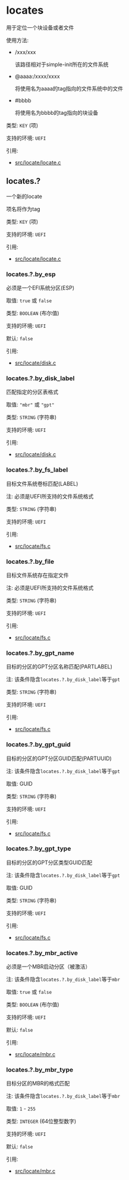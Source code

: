 # locates

用于定位一个块设备或者文件

使用方法:
 - /xxx/xxx

   该路径相对于simple-init所在的文件系统

 - @aaaa:/xxxx/xxxx

   将使用名为aaaa的tag指向的文件系统中的文件

 - #bbbb

   将使用名为bbbb的tag指向的块设备

类型: `KEY` (项)

支持的环境: `UEFI`

引用:
 - [src/locate/locate.c](../../../src/locate/locate.c)

## locates.?

一个新的locate

项名将作为tag

类型: `KEY` (项)

支持的环境: `UEFI`

引用:
 - [src/locate/locate.c](../../../src/locate/locate.c)

### locates.?.by_esp

必须是一个EFI系统分区(ESP)

取值: `true` 或 `false`

类型: `BOOLEAN` (布尔值)

支持的环境: `UEFI`

默认: `false`

引用:
 - [src/locate/disk.c](../../../src/locate/disk.c)

### locates.?.by_disk_label

匹配指定的分区表格式

取值: `"mbr"` 或 `"gpt"`

类型: `STRING` (字符串)

支持的环境: `UEFI`

引用:
 - [src/locate/disk.c](../../../src/locate/disk.c)

### locates.?.by_fs_label

目标文件系统卷标匹配(LABEL)

注: 必须是UEFI所支持的文件系统格式

类型: `STRING` (字符串)

支持的环境: `UEFI`

引用:
 - [src/locate/fs.c](../../../src/locate/fs.c)

### locates.?.by_file

目标文件系统存在指定文件

注: 必须是UEFI所支持的文件系统格式

类型: `STRING` (字符串)

支持的环境: `UEFI`

引用:
 - [src/locate/fs.c](../../../src/locate/fs.c)

### locates.?.by_gpt_name

目标的分区的GPT分区名称匹配(PARTLABEL)

注: 该条件隐含`locates.?.by_disk_label`等于`gpt`

类型: `STRING` (字符串)

支持的环境: `UEFI`

引用:
 - [src/locate/fs.c](../../../src/locate/gpt.c)

### locates.?.by_gpt_guid

目标的分区的GPT分区GUID匹配(PARTUUID)

注: 该条件隐含`locates.?.by_disk_label`等于`gpt`

取值: GUID

类型: `STRING` (字符串)

支持的环境: `UEFI`

引用:
 - [src/locate/fs.c](../../../src/locate/gpt.c)

### locates.?.by_gpt_type

目标的分区的GPT分区类型GUID匹配

注: 该条件隐含`locates.?.by_disk_label`等于`gpt`

取值: GUID

类型: `STRING` (字符串)

支持的环境: `UEFI`

引用:
 - [src/locate/fs.c](../../../src/locate/gpt.c)

### locates.?.by_mbr_active

必须是一个MBR启动分区（被激活）

注: 该条件隐含`locates.?.by_disk_label`等于`mbr`

取值: `true` 或 `false`

类型: `BOOLEAN` (布尔值)

支持的环境: `UEFI`

默认: `false`

引用:
 - [src/locate/mbr.c](../../../src/locate/mbr.c)

### locates.?.by_mbr_type

目标分区的MBR的格式匹配

注: 该条件隐含`locates.?.by_disk_label`等于`mbr`

取值: `1` - `255`

类型: `INTEGER` (64位整型数字)

支持的环境: `UEFI`

默认: `false`

引用:
 - [src/locate/mbr.c](../../../src/locate/mbr.c)
